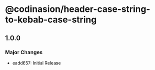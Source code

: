 # @codinasion/header-case-string-to-kebab-case-string

## 1.0.0

### Major Changes

- eadd657: Initial Release

